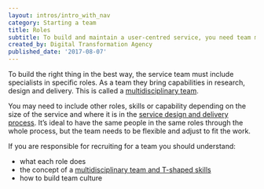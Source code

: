 ```yaml
---
layout: intros/intro_with_nav
category: Starting a team
title: Roles
subtitle: To build and maintain a user-centred service, you need team members with a range of skills and who are open to collaborating.
created_by: Digital Transformation Agency
published_date: '2017-08-07'
---
```


To build the right thing in the best way, the service team must include specialists in specific  roles. As a team they bring capabilities in research, design and delivery. This is called a [multidisciplinary team](../multidisciplinary-team/).

You may need to include other roles, skills or capability depending on the size of the service and where it is in the [service design and delivery process](../../service-design-delivery-process/). It’s ideal to have the same people in the same roles through the whole process, but the team needs to be flexible and adjust to fit the work.


If you are responsible for recruiting for a team you should understand:
-  what each role does
-  the concept of a [multidisciplinary team and T-shaped skills](../multidisciplinary-team/)
-  how to build team culture
